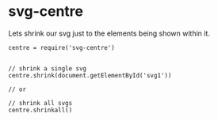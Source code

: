 svg-centre
=========

Lets shrink our svg just to the elements being shown within it.

```
centre = require('svg-centre')


// shrink a single svg
centre.shrink(document.getElementById('svg1'))

// or 

// shrink all svgs
centre.shrinkall()
```
